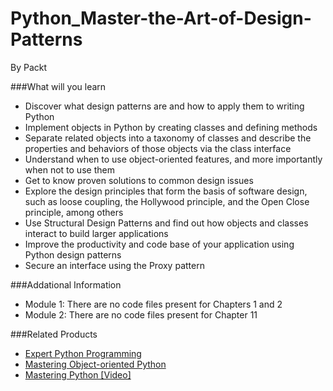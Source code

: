 # Python_Master-the-Art-of-Design-Patterns
By Packt

###What will you learn

* Discover what design patterns are and how to apply them to writing Python
* Implement objects in Python by creating classes and defining methods
* Separate related objects into a taxonomy of classes and describe the properties and behaviors of those objects via the class interface
* Understand when to use object-oriented features, and more importantly when not to use them
* Get to know proven solutions to common design issues
* Explore the design principles that form the basis of software design, such as loose coupling, the Hollywood principle, and the Open Close principle, among others
* Use Structural Design Patterns and find out how objects and classes interact to build larger applications
* Improve the productivity and code base of your application using Python design patterns
* Secure an interface using the Proxy pattern

###Addational Information
* Module 1: There are no code files present for Chapters 1 and 2
* Module 2: There are no code files present for Chapter 11
 

###Related Products

* [Expert Python Programming](https://www.packtpub.com/application-development/expert-python-programming?utm_source=github&utm_medium=repository&utm_campaign=9781847194947)
* [Mastering Object-oriented Python](https://www.packtpub.com/application-development/mastering-object-oriented-python?utm_source=github&utm_medium=repository&utm_campaign=9781783280971)
* [Mastering Python [Video]](https://www.packtpub.com/big-data-and-business-intelligence/mastering-python-video?utm_source=github&utm_medium=repository&utm_campaign=9781783988969)
